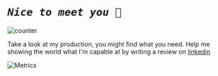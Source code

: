 
# ***`Nice to meet you 🤝`***

![counter](https://komarev.com/ghpvc/?username=arthuRHD&color=red)

Take a look at my production, you might find what you need. Help me showing the world what I'm capable at by writing a review on [linkedin](https://www.linkedin.com/in/engagesmoi/)

![Metrics](https://metrics.lecoq.io/arthuRHD?template=classic&stackoverflow=1&music=1&base=header%2C%20activity%2C%20community%2C%20repositories%2C%20metadata&base.indepth=false&base.hireable=false&base.skip=false&stackoverflow=false&stackoverflow.user=11669428&stackoverflow.sections=answers-top%2C%20questions-recent&stackoverflow.limit=1&stackoverflow.lines=4&stackoverflow.lines.snippet=1&music=false&music.provider=youtube&music.user=spacecowboy5046&music.mode=recent&music.limit=4&music.played.at=false&music.time.range=short&music.top.type=tracks&config.timezone=Europe%2FParis)
